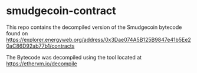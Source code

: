 # smudgecoin-contract

This repo contains the decompiled version of the Smudgecoin bytecode found on https://explorer.energyweb.org/address/0x3Dae074A5B125B9847e41b5Ee20aC86D92ab77b1/contracts

The Bytecode was decompiled using the tool located at https://ethervm.io/decompile
